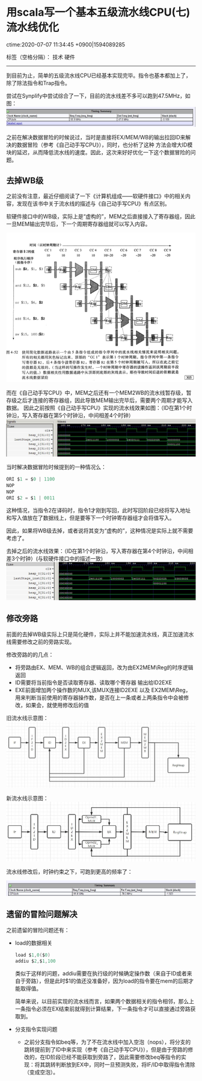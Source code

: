 # 用scala写一个基本五级流水线CPU(七)流水线优化
ctime:2020-07-07 11:34:45 +0900|1594089285

标签（空格分隔）： 技术 硬件

---

到目前为止，简单的五级流水线CPU已经基本实现完毕。指令也基本都加上了，除了除法指令和Trap指令。

尝试在Synplify中尝试综合了一下，目前的流水线差不多可以跑到47.5MHz，如图：
![此处输入图片的描述][1]

[1]: https://raw.githubusercontent.com/Ncerzzk/MyBlog/master/img/time.jpg

之前在解决数据冒险的时候说过，当时是直接将EX/MEM/WB的输出拉回ID来解决的数据冒险（参考《自己动手写CPU》），同时，也分析了这种
方法会增大ID模块的延迟，从而降低流水线的速度。因此，这次来好好优化一下这个数据冒险的问题。

## 去掉WB级

之前没有注意，最近仔细阅读了一下《计算机组成——软硬件接口》中的相关内容，发现在该书中关于流水线的描述与《自己动手写CPU》有点区别。

软硬件接口中的WB级，实际上是“虚构的”，MEM之后直接接入了寄存器组，因此一旦MEM输出完毕后，下一个周期寄存器组就可以写入内容。

![此处输入图片的描述][2]

[2]: https://raw.githubusercontent.com/Ncerzzk/MyBlog/master/img/pipe3.jpg

而在《自己动手写CPU》中，MEM之后还有一个MEM2WB的流水线暂存级，暂存级之后才连接的寄存器组，因此导致MEM输出完毕后，需要两个周期才能写入数据。
因此之前按照《自己动手写CPU》实现的流水线效果如图：（ID在第1个时钟沿，写入寄存器在第5个时钟沿，中间相差4个时钟）
![此处输入图片的描述][3]

[3]: https://raw.githubusercontent.com/Ncerzzk/MyBlog/master/img/pipe.jpg

当时解决数据冒险时候提到的一种情况么：

```c
ORI $1 = $0 | 1100
NOP
NOP
ORI $2 = $1 | 0011
```

这种情况，当指令2在译码时，指令1才刚到写回，此时写回阶段已经将写入地址和写入值放在了数据线上，但是要等下一个时钟寄存器组才会将值写入。

因此，如果将WB级去掉，或者说将其变为“虚构的”，这种情况是实际上就不需要考虑了。

去掉之后的流水线效果：（ID在第1个时钟沿，写入寄存器在第4个时钟沿，中间相差3个时钟）(与软硬件接口中的描述一致)
![此处输入图片的描述][4]

[4]: https://raw.githubusercontent.com/Ncerzzk/MyBlog/master/img/pipe2.jpg

## 修改旁路

前面的去掉WB级实际上只是简化硬件，实际上并不能加速流水线，真正加速流水线需要修改之前的旁路实现。

修改旁路的的几点：

- 将旁路由EX、MEM、WB的组合逻辑返回，改为由EX2MEM\Reg的时序逻辑返回
- ID需要将当前指令是否读取寄存器、读取哪个寄存器 输出给ID2EXE
- EXE前面增加两个操作数的MUX,该MUX连接ID2EXE 以及 EX2MEM\Reg，用来判断当前使用的寄存器操作数，是否在上一条或者上两条指令中会被修改，如果会，就使用修改后的值

旧流水线示意图：
![此处输入图片的描述][5]

[5]: https://raw.githubusercontent.com/Ncerzzk/MyBlog/master/img/oldpipe.jpg

新流水线示意图：
![此处输入图片的描述][6]

[6]: https://raw.githubusercontent.com/Ncerzzk/MyBlog/master/img/newpipe.jpg

流水线修改后，时钟约束之下，可跑到更高的频率了：

![此处输入图片的描述][7]

[7]: https://raw.githubusercontent.com/Ncerzzk/MyBlog/master/img/time2.jpg

## 遗留的冒险问题解决

之前遗留的冒险问题还有：

- load的数据相关
  
    ```c
    load $1,0($0)
    addiu $2,$1,100
    ```

    类似于这样的问题，addiu需要在执行级的时候确定操作数（来自于ID或者来自于旁路），但是此时$1的值还没准备好，因为load的指令要在mem的后期才能取得值。

    简单来说，以目前实现的流水线而言，如果两个数据相关的指令相邻，那么上一条指令必须在EX结束前就得到计算结果，下一条指令才可以直接通过旁路获取到。
- 分支指令实现问题
  - 之前分支指令如beq等，为了不在流水线中加入空泡（nops），将分支的跳转提前到了ID中来实现（参考《自己动手写CPU》），但是由于旁路的修改的，在ID阶段已经不能获取到旁路了，因此需要修改beq等指令的实现：将其跳转判断放到EX中，同时一旦预测失败，将IF/ID中取得指令清除（变成空泡）。
  